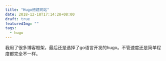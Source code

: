 ```yaml
---
title: "Hugo搭建网站"
date: 2018-12-18T17:14:28+08:00
draft: true
featuredImg: ""
tags: 
  - hugo
---
```


  我用了很多博客框架，最后还是选择了go语言开发的hugo。不管速度还是简单程度都完全不一样。



